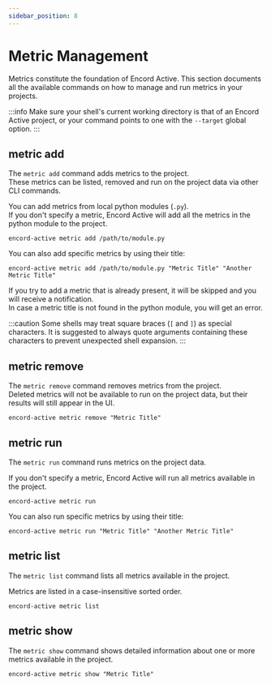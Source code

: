 ```yaml
---
sidebar_position: 8
---
```


# Metric Management

Metrics constitute the foundation of Encord Active.
This section documents all the available commands on how to manage and run metrics in your projects.

:::info
Make sure your shell's current working directory is that of an Encord Active project, or your command points to one with the `--target` global option.
:::


## metric add

The `metric add` command adds metrics to the project.  
These metrics can be listed, removed and run on the project data via other CLI commands. 

You can add metrics from local python modules (`.py`).  
If you don't specify a metric, Encord Active will add all the metrics in the python module to the project.

```shell
encord-active metric add /path/to/module.py
```

You can also add specific metrics by using their title:
```shell
encord-active metric add /path/to/module.py "Metric Title" "Another Metric Title"
```

If you try to add a metric that is already present, it will be skipped and you will receive a notification.  
In case a metric title is not found in the python module, you will get an error.

:::caution
Some shells may treat square braces (`[` and `]`) as special characters. It is suggested to always quote arguments containing these characters to prevent unexpected shell expansion.
:::


## metric remove

The `metric remove` command removes metrics from the project.  
Deleted metrics will not be available to run on the project data, but their results will still appear in the UI.

```shell
encord-active metric remove "Metric Title"
```


## metric run

The `metric run` command runs metrics on the project data.

If you don't specify a metric, Encord Active will run all metrics available in the project.

```shell
encord-active metric run 
```

You can also run specific metrics by using their title:
```shell
encord-active metric run "Metric Title" "Another Metric Title"
```


## metric list

The `metric list` command lists all metrics available in the project.

Metrics are listed in a case-insensitive sorted order.

```shell
encord-active metric list
```


## metric show

The `metric show` command shows detailed information about one or more metrics available in the project.

```shell
encord-active metric show "Metric Title"
```


